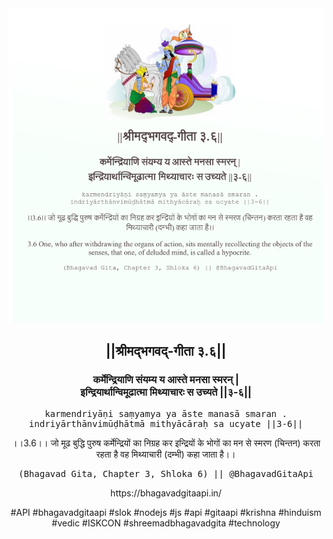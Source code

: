 <img src="../../asset/BG_3_6.png"/>
<center><h2>||श्रीमद्‍भगवद्‍-गीता ३.६||</h2>
<h3>कर्मेन्द्रियाणि संयम्य य आस्ते मनसा स्मरन् |<br/>इन्द्रियार्थान्विमूढात्मा मिथ्याचारः स उच्यते ||३-६||</h3>
<pre>karmendriyāṇi saṃyamya ya āste manasā smaran .<br/>indriyārthānvimūḍhātmā mithyācāraḥ sa ucyate ||3-6||</pre>
<p>।।3.6।। जो मूढ बुद्धि पुरुष कर्मेन्द्रियों का निग्रह कर इन्द्रियों के भोगों का मन से स्मरण (चिन्तन) करता रहता है वह मिथ्याचारी (दम्भी) कहा जाता है।।</p>
<pre>(Bhagavad Gita, Chapter 3, Shloka 6) || @BhagavadGitaApi</pre><p>https://bhagavadgitaapi.in/</p><p>#API #bhagavadgitaapi #slok #nodejs #js #api #gitaapi #krishna #hinduism #vedic #ISKCON #shreemadbhagavadgita #technology</p></center>